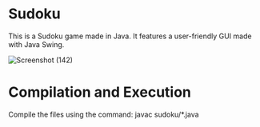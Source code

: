 # Sudoku
This is a Sudoku game made in Java. It features a user-friendly GUI made with Java Swing.

![Screenshot (142)](https://github.com/AxilleasGalanis/Sudoku/assets/130224323/638e2c49-637d-4d5a-bc55-197c79a12de6)

# Compilation and Execution
Compile the files using the command:
javac sudoku/*.java
